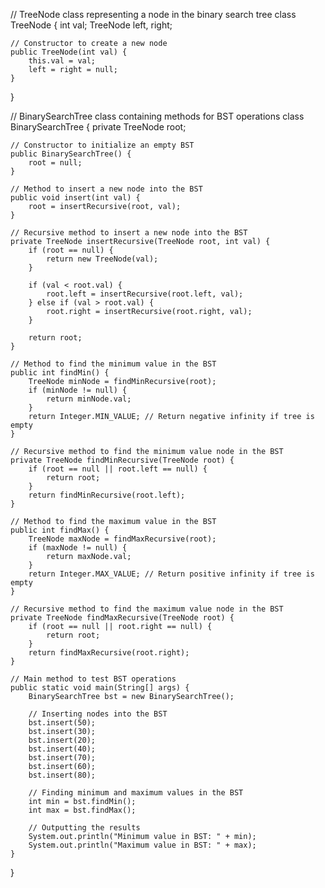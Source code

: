 // TreeNode class representing a node in the binary search tree
class TreeNode {
    int val;
    TreeNode left, right;

    // Constructor to create a new node
    public TreeNode(int val) {
        this.val = val;
        left = right = null;
    }
}

// BinarySearchTree class containing methods for BST operations
class BinarySearchTree {
    private TreeNode root;

    // Constructor to initialize an empty BST
    public BinarySearchTree() {
        root = null;
    }

    // Method to insert a new node into the BST
    public void insert(int val) {
        root = insertRecursive(root, val);
    }

    // Recursive method to insert a new node into the BST
    private TreeNode insertRecursive(TreeNode root, int val) {
        if (root == null) {
            return new TreeNode(val);
        }

        if (val < root.val) {
            root.left = insertRecursive(root.left, val);
        } else if (val > root.val) {
            root.right = insertRecursive(root.right, val);
        }

        return root;
    }

    // Method to find the minimum value in the BST
    public int findMin() {
        TreeNode minNode = findMinRecursive(root);
        if (minNode != null) {
            return minNode.val;
        }
        return Integer.MIN_VALUE; // Return negative infinity if tree is empty
    }

    // Recursive method to find the minimum value node in the BST
    private TreeNode findMinRecursive(TreeNode root) {
        if (root == null || root.left == null) {
            return root;
        }
        return findMinRecursive(root.left);
    }

    // Method to find the maximum value in the BST
    public int findMax() {
        TreeNode maxNode = findMaxRecursive(root);
        if (maxNode != null) {
            return maxNode.val;
        }
        return Integer.MAX_VALUE; // Return positive infinity if tree is empty
    }

    // Recursive method to find the maximum value node in the BST
    private TreeNode findMaxRecursive(TreeNode root) {
        if (root == null || root.right == null) {
            return root;
        }
        return findMaxRecursive(root.right);
    }

    // Main method to test BST operations
    public static void main(String[] args) {
        BinarySearchTree bst = new BinarySearchTree();

        // Inserting nodes into the BST
        bst.insert(50);
        bst.insert(30);
        bst.insert(20);
        bst.insert(40);
        bst.insert(70);
        bst.insert(60);
        bst.insert(80);

        // Finding minimum and maximum values in the BST
        int min = bst.findMin();
        int max = bst.findMax();

        // Outputting the results
        System.out.println("Minimum value in BST: " + min);
        System.out.println("Maximum value in BST: " + max);
    }
}
